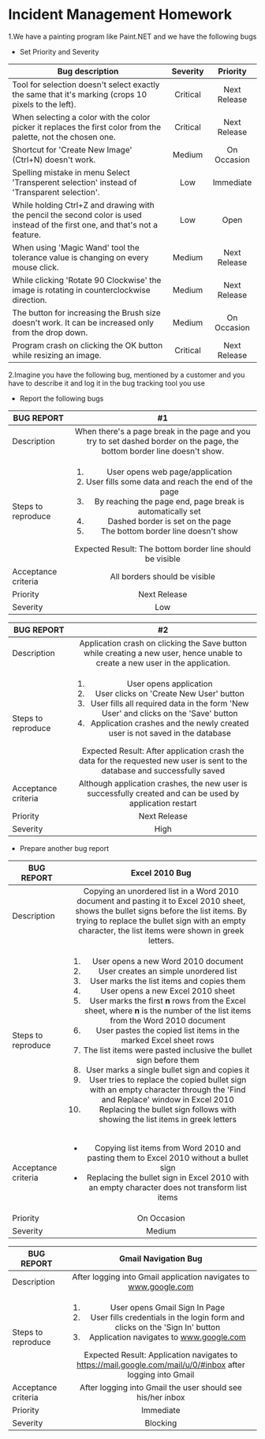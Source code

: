 # Incident Management Homework

1.We have a painting program like Paint.NET and we have the following bugs
*	Set Priority and Severity

| Bug description        | Severity           | Priority  |
| ------------- | :-------------: | :-----: |
| Tool for selection doesn't select exactly the same that it's marking (crops 10 pixels to the left). | Critical | Next Release |
| When selecting a color with the color picker it replaces the first color from the palette, not the chosen one. | Critical | Next Release |
| Shortcut for 'Create New Image' (Ctrl+N) doesn't work. | Medium | On Occasion |
| Spelling mistake in menu Select 'Transperent selection' instead of 'Transparent selection'. | Low | Immediate |
| While holding Ctrl+Z and drawing with the pencil the second color is used instead of the first one, and that's not a feature. | Low | Open |
| When using 'Magic Wand' tool the tolerance value is changing on every mouse click. | Medium | Next Release |
| While clicking 'Rotate 90 Clockwise' the image is rotating in counterclockwise direction. | Medium | Next Release |
| The button for increasing the Brush size doesn't work. It can be increased only from the drop down. | Medium | On Occasion |
| Program crash on clicking the OK button while resizing an image.| Critical | Next Release |

2.Imagine you have the following bug, mentioned by a customer and you have to describe it and log it in the bug tracking tool you use
*	Report the following bugs

| BUG REPORT |   #1   |
| ------------- | :-------------: |
| Description | When there's a page break in the page and you try to set dashed border on the page, the bottom border line doesn't show. |
| Steps to reproduce | <ol><li>User opens web page/application</li><li>User fills some data and reach the end of the page</li><li>By reaching the page end, page break is automatically set</li><li>Dashed border is set on the page</li><li>The bottom border line doesn't show</li></ol> Expected Result: The bottom border line should be visible |
| Acceptance criteria | All borders should be visible |
| Priority | Next Release |
| Severity | Low |

| BUG REPORT |   #2   |
| ------------- | :-------------: |
| Description | Application crash on clicking the Save button while creating a new user, hence unable to create a new user in the application. |
| Steps to reproduce | <ol><li>User opens application</li><li>User clicks on 'Create New User' button</li><li>User fills all required data in the form 'New User' and clicks on the 'Save' button</li><li>Application crashes and the newly created user is not saved in the database</li></ol>  Expected Result: After application crash the data for the requested new user is sent to the database and successfully saved |
| Acceptance criteria | Although application crashes, the new user is successfully created and can be used by application restart |
| Priority | Next Release |
| Severity | High |

* Prepare another bug report

| BUG REPORT |   Excel 2010 Bug   |
| ------------- | :-------------: |
| Description | Copying an unordered list in a Word 2010 document and pasting it to Excel 2010 sheet, shows the bullet signs before the list items. By trying to replace the bullet sign with an empty character, the list items were shown in greek letters. |
| Steps to reproduce | <ol><li>User opens a new Word 2010 document</li><li>User creates an simple unordered list</li><li>User marks the list items and copies them</li><li>User opens a new Excel 2010 sheet</li><li>User marks the first **n** rows from the Excel sheet, where **n** is the number of the list items from the Word 2010 document</li><li>User pastes the copied list items in the marked Excel sheet rows</li><li>The list items were pasted inclusive the bullet sign before them</li><li>User marks a single bullet sign and copies it</li><li>User tries to replace the copied bullet sign with an empty character through the 'Find and Replace' window in Excel 2010</li><li>Replacing the bullet sign follows with showing the list items in greek letters</li></ol> |
| Acceptance criteria | <ul><li>Copying list items from Word 2010 and pasting them to Excel 2010 without a bullet sign</li><li>Replacing the bullet sign in Excel 2010 with an empty character does not transform list items</li></ul> |
| Priority | On Occasion |
| Severity | Medium |

| BUG REPORT |   Gmail Navigation Bug  |
| ------------- | :-------------: |
| Description | After logging into Gmail application navigates to www.google.com |
| Steps to reproduce | <ol><li>User opens Gmail Sign In Page</li><li>User fills credentials in the login form and clicks on the 'Sign In' button</li><li>Application navigates to www.google.com</li></ol> Expected Result: Application navigates to https://mail.google.com/mail/u/0/#inbox after logging into Gmail |
| Acceptance criteria | After logging into Gmail the user should see his/her inbox |
| Priority | Immediate |
| Severity | Blocking |